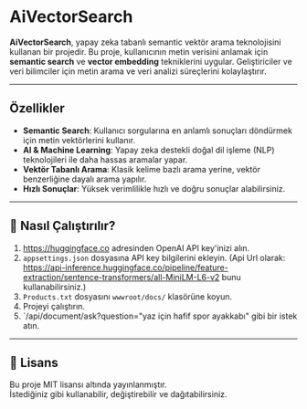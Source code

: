 # AiVectorSearch

**AiVectorSearch**, yapay zeka tabanlı semantic vektör arama teknolojisini kullanan bir projedir. Bu proje, kullanıcının metin verisini anlamak için **semantic search** ve **vector embedding** tekniklerini uygular. Geliştiriciler ve veri bilimciler için metin arama ve veri analizi süreçlerini kolaylaştırır.

---

## Özellikler

- **Semantic Search**: Kullanıcı sorgularına en anlamlı sonuçları döndürmek için metin vektörlerini kullanır.
- **AI & Machine Learning**: Yapay zeka destekli doğal dil işleme (NLP) teknolojileri ile daha hassas aramalar yapar.
- **Vektör Tabanlı Arama**: Klasik kelime bazlı arama yerine, vektör benzerliğine dayalı arama yapılır.
- **Hızlı Sonuçlar**: Yüksek verimlilikle hızlı ve doğru sonuçlar alabilirsiniz.

---

## 🧪 Nasıl Çalıştırılır?

1. https://huggingface.co adresinden OpenAI API key'inizi alın.
2. `appsettings.json` dosyasına API key bilgilerini ekleyin. (Api Url olarak: https://api-inference.huggingface.co/pipeline/feature-extraction/sentence-transformers/all-MiniLM-L6-v2 bunu kullanabilirsiniz.)
3. `Products.txt` dosyasını `wwwroot/docs/` klasörüne koyun.
4. Projeyi çalıştırın.
5. `/api/document/ask?question="yaz için hafif spor ayakkabı" gibi bir istek atın.

---

## 📜 Lisans

Bu proje MIT lisansı altında yayınlanmıştır.  
İstediğiniz gibi kullanabilir, değiştirebilir ve dağıtabilirsiniz.
